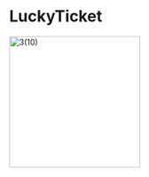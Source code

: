 # LuckyTicket
<img width="236" alt="3(10)" src="https://user-images.githubusercontent.com/123885099/234779934-642adc14-c3db-4510-87e0-247e7603a56f.png">
